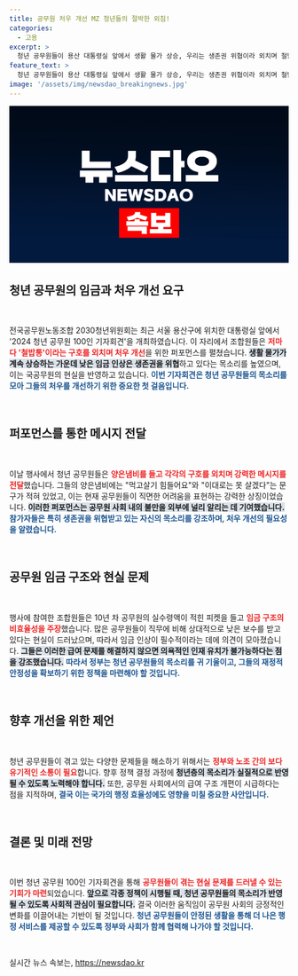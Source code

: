 ```yaml
---
title: 공무원 처우 개선 MZ 청년들의 절박한 외침!
categories:
  - 고용
excerpt: >
  청년 공무원들이 용산 대통령실 앞에서 생활 물가 상승, 우리는 생존권 위협이라 외치며 철밥통 양은냄비를 부숴! 이들의 처우 개선 요구는 과연 어떻게 반응할까?
feature_text: >
  청년 공무원들이 용산 대통령실 앞에서 생활 물가 상승, 우리는 생존권 위협이라 외치며 철밥통 양은냄비를 부숴! 이들의 처우 개선 요구는 과연 어떻게 반응할까?
image: '/assets/img/newsdao_breakingnews.jpg'
---
```


<p><img src="/assets/img/newsdao_breakingnews.jpg" alt="firstkoreanews 속보" /></p>

<h2 data-ke-size="size26">청년 공무원의 임금과 처우 개선 요구</h2>

<p data-ke-size="size16">&nbsp;</p>

<p>전국공무원노동조합 2030청년위원회는 최근 서울 용산구에 위치한 대통령실 앞에서 '2024 청년 공무원 100인 기자회견'을 개최하였습니다. 이 자리에서 조합원들은 <b><span style="color: #ee2323;">저마다 '철밥통'이라는 구호를 외치며 처우 개선</span></b>을 위한 퍼포먼스를 펼쳤습니다. <b><span style="background-color: #21538527;">생활 물가가 계속 상승하는 가운데 낮은 임금 인상은 생존권을 위협</span></b>하고 있다는 목소리를 높였으며, 이는 국공무원의 현실을 반영하고 있습니다. <b><span style="color: #1a5490;">이번 기자회견은 청년 공무원들의 목소리를 모아 그들의 처우를 개선하기 위한 중요한 첫 걸음입니다.</span></b></p></p>

<p data-ke-size="size16">&nbsp;</p>

<h2 data-ke-size="size26">퍼포먼스를 통한 메시지 전달</h2>

<p data-ke-size="size16">&nbsp;</p>

<p>이날 행사에서 청년 공무원들은 <b><span style="color: #ee2323;">양은냄비를 들고 각각의 구호를 외치며 강력한 메시지를 전달</span></b>했습니다. 그들의 양은냄비에는 "먹고살기 힘들어요"와 "이대로는 못 살겠다"는 문구가 적혀 있었고, 이는 현재 공무원들이 직면한 어려움을 표현하는 강력한 상징이었습니다. <b><span style="background-color: #21538527;">이러한 퍼포먼스는 공무원 사회 내의 불만을 외부에 널리 알리는 데 기여했습니다.</span></b> <b><span style="color: #1a5490;">참가자들은 특히 생존권을 위협받고 있는 자신의 목소리를 강조하며, 처우 개선의 필요성을 알렸습니다.</span></b></p></p>

<p data-ke-size="size16">&nbsp;</p>

<h2 data-ke-size="size26">공무원 임금 구조와 현실 문제</h2>

<p data-ke-size="size16">&nbsp;</p>

<p>행사에 참여한 조합원들은 10년 차 공무원의 실수령액이 적힌 피켓을 들고 <b><span style="color: #ee2323;">임금 구조의 비효율성을 주장</span></b>했습니다. 많은 공무원들이 직무에 비해 상대적으로 낮은 보수를 받고 있다는 현실이 드러났으며, 따라서 임금 인상이 필수적이라는 데에 의견이 모아졌습니다. <b><span style="background-color: #21538527;">그들은 이러한 급여 문제를 해결하지 않으면 의욕적인 인재 유치가 불가능하다는 점을 강조했습니다.</span></b> <b><span style="color: #1a5490;">따라서 정부는 청년 공무원들의 목소리를 귀 기울이고, 그들의 재정적 안정성을 확보하기 위한 정책을 마련해야 할 것입니다.</span></b></p></p>

<p data-ke-size="size16">&nbsp;</p>

<h2 data-ke-size="size26">향후 개선을 위한 제언</h2>

<p data-ke-size="size16">&nbsp;</p>

<p>청년 공무원들이 겪고 있는 다양한 문제들을 해소하기 위해서는 <b><span style="color: #ee2323;">정부와 노조 간의 보다 유기적인 소통이 필요</span></b>합니다. 향후 정책 결정 과정에 <b><span style="background-color: #21538527;">청년층의 목소리가 실질적으로 반영될 수 있도록 노력해야 합니다.</span></b> 또한, 공무원 사회에서의 급여 구조 개편이 시급하다는 점을 지적하며, <b><span style="color: #1a5490;">결국 이는 국가의 행정 효율성에도 영향을 미칠 중요한 사안입니다.</span></b></p></p>

<p data-ke-size="size16">&nbsp;</p>

<h2 data-ke-size="size26">결론 및 미래 전망</h2>

<p data-ke-size="size16">&nbsp;</p>

<p>이번 청년 공무원 100인 기자회견을 통해 <b><span style="color: #ee2323;">공무원들이 겪는 현실 문제를 드러낼 수 있는 기회가 마련</span></b>되었습니다. <b><span style="background-color: #21538527;">앞으로 각종 정책이 시행될 때, 청년 공무원들의 목소리가 반영될 수 있도록 사회적 관심이 필요합니다.</span></b> 결국 이러한 움직임이 공무원 사회의 긍정적인 변화를 이끌어내는 기반이 될 것입니다. <b><span style="color: #1a5490;">청년 공무원들이 안정된 생활을 통해 더 나은 행정 서비스를 제공할 수 있도록 정부와 사회가 함께 협력해 나가야 할 것입니다.</span></b></p></p>

<p data-ke-size="size16">&nbsp;</p>
실시간 뉴스 속보는, <a href="https://newsdao.kr" rel="dofollow">https://newsdao.kr</a>


